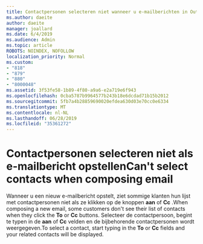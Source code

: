 ```yaml
---
title: Contactpersonen selecteren niet wanneer u e-mailberichten in Outlook.com
ms.author: daeite
author: daeite
manager: joallard
ms.date: 6/4/2019
ms.audience: Admin
ms.topic: article
ROBOTS: NOINDEX, NOFOLLOW
localization_priority: Normal
ms.custom:
- "818"
- "879"
- "880"
- "8000048"
ms.assetid: 3f53fe58-1b89-4f80-a9a6-e2a719e6f943
ms.openlocfilehash: 0cba5787b9964577b243b18e6dcdad71b15b2012
ms.sourcegitcommit: 5fb7a4b28859690020efdea630d03e70cc0e6334
ms.translationtype: MT
ms.contentlocale: nl-NL
ms.lasthandoff: 06/28/2019
ms.locfileid: "35361272"
---
```

# <a name="cant-select-contacts-when-composing-email"></a><span data-ttu-id="c5b09-102">Contactpersonen selecteren niet als e-mailbericht opstellen</span><span class="sxs-lookup"><span data-stu-id="c5b09-102">Can't select contacts when composing email</span></span>

<span data-ttu-id="c5b09-103">Wanneer u een nieuw e-mailbericht opstelt, ziet sommige klanten hun lijst met contactpersonen niet als ze klikken op de knoppen **aan** of **Cc** .</span><span class="sxs-lookup"><span data-stu-id="c5b09-103">When composing a new email, some customers don't see their list of contacts when they click the **To** or **Cc** buttons.</span></span> <span data-ttu-id="c5b09-104">Selecteer de contactpersoon, begint te typen in de **aan** of **Cc** velden en de bijbehorende contactpersonen wordt weergegeven.</span><span class="sxs-lookup"><span data-stu-id="c5b09-104">To select a contact, start typing in the **To** or **Cc** fields and your related contacts will be displayed.</span></span>
